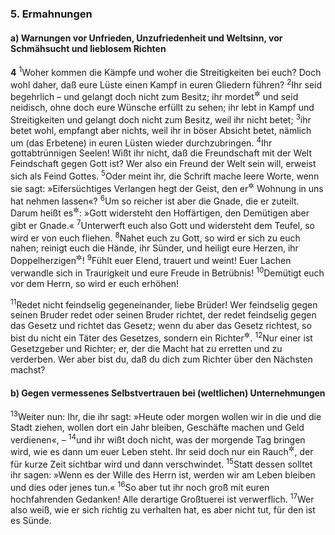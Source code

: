 ### 5. Ermahnungen

#### a) Warnungen vor Unfrieden, Unzufriedenheit und Weltsinn, vor Schmähsucht und lieblosem Richten

__4__
<sup>1</sup>Woher kommen die Kämpfe und woher die Streitigkeiten bei euch? Doch wohl daher, daß eure Lüste einen Kampf in euren Gliedern führen?
<sup>2</sup>Ihr seid begehrlich – und gelangt doch nicht zum Besitz; ihr mordet<sup title="= haßt auf den Tod">&#x2732;</sup> und seid neidisch, ohne doch eure Wünsche erfüllt zu sehen; ihr lebt in Kampf und Streitigkeiten und gelangt doch nicht zum Besitz, weil ihr nicht betet;
<sup>3</sup>ihr betet wohl, empfangt aber nichts, weil ihr in böser Absicht betet, nämlich um (das Erbetene) in euren Lüsten wieder durchzubringen.
<sup>4</sup>Ihr gottabtrünnigen Seelen! Wißt ihr nicht, daß die Freundschaft mit der Welt Feindschaft gegen Gott ist? Wer also ein Freund der Welt sein will, erweist sich als Feind Gottes.
<sup>5</sup>Oder meint ihr, die Schrift mache leere Worte, wenn sie sagt: »Eifersüchtiges Verlangen hegt der Geist, den er<sup title="d.h. Gott">&#x2732;</sup> Wohnung in uns hat nehmen lassen«?
<sup>6</sup>Um so reicher ist aber die Gnade, die er zuteilt. Darum heißt es<sup title="Spr 3,34">&#x2732;</sup>: »Gott widersteht den Hoffärtigen, den Demütigen aber gibt er Gnade.«
<sup>7</sup>Unterwerft euch also Gott und widersteht dem Teufel, so wird er von euch fliehen.
<sup>8</sup>Nahet euch zu Gott, so wird er sich zu euch nahen; reinigt euch die Hände, ihr Sünder, und heiligt eure Herzen, ihr Doppelherzigen<sup title="= Menschen mit geteiltem Sinn; vgl. 1,8">&#x2732;</sup>!
<sup>9</sup>Fühlt euer Elend, trauert und weint! Euer Lachen verwandle sich in Traurigkeit und eure Freude in Betrübnis!
<sup>10</sup>Demütigt euch vor dem Herrn, so wird er euch erhöhen!

<sup>11</sup>Redet nicht feindselig gegeneinander, liebe Brüder! Wer feindselig gegen seinen Bruder redet oder seinen Bruder richtet, der redet feindselig gegen das Gesetz und richtet das Gesetz; wenn du aber das Gesetz richtest, so bist du nicht ein Täter des Gesetzes, sondern ein Richter<sup title="= machst dich zum Richter">&#x2732;</sup>.
<sup>12</sup>Nur einer ist Gesetzgeber und Richter; er, der die Macht hat zu erretten und zu verderben. Wer aber bist du, daß du dich zum Richter über den Nächsten machst?

#### b) Gegen vermessenes Selbstvertrauen bei (weltlichen) Unternehmungen

<sup>13</sup>Weiter nun: Ihr, die ihr sagt: »Heute oder morgen wollen wir in die und die Stadt ziehen, wollen dort ein Jahr bleiben, Geschäfte machen und Geld verdienen«, –
<sup>14</sup>und ihr wißt doch nicht, was der morgende Tag bringen wird, wie es dann um euer Leben steht. Ihr seid doch nur ein Rauch<sup title="oder: Hauch">&#x2732;</sup>, der für kurze Zeit sichtbar wird und dann verschwindet.
<sup>15</sup>Statt dessen solltet ihr sagen: »Wenn es der Wille des Herrn ist, werden wir am Leben bleiben und dies oder jenes tun.«
<sup>16</sup>So aber tut ihr noch groß mit euren hochfahrenden Gedanken! Alle derartige Großtuerei ist verwerflich.
<sup>17</sup>Wer also weiß, wie er sich richtig zu verhalten hat, es aber nicht tut, für den ist es Sünde.